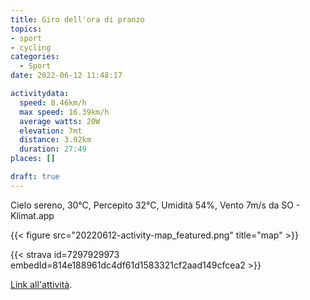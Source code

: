 ```yaml
---
title: Giro dell'ora di pranzo 
topics:
- sport
- cycling
categories: 
  - Sport
date: 2022-06-12 11:48:17

activitydata:
  speed: 8.46km/h
  max speed: 16.39km/h
  average watts: 20W
  elevation: 7mt
  distance: 3.92km
  duration: 27:49
places: []

draft: true
---
```


Cielo sereno, 30°C, Percepito 32°C, Umidità 54%, Vento 7m/s da SO - Klimat.app



{{<  figure src="20220612-activity-map_featured.png" title="map" >}}


{{< strava id=7297929973 embedId=814e188961dc4df61d1583321cf2aad149cfcea2 >}}

[Link all'attività](https://strava.com/activities/7297929973).

